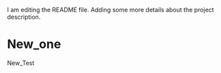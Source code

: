 I am editing the README file. Adding some more details about the project description.

# New_one
New_Test

